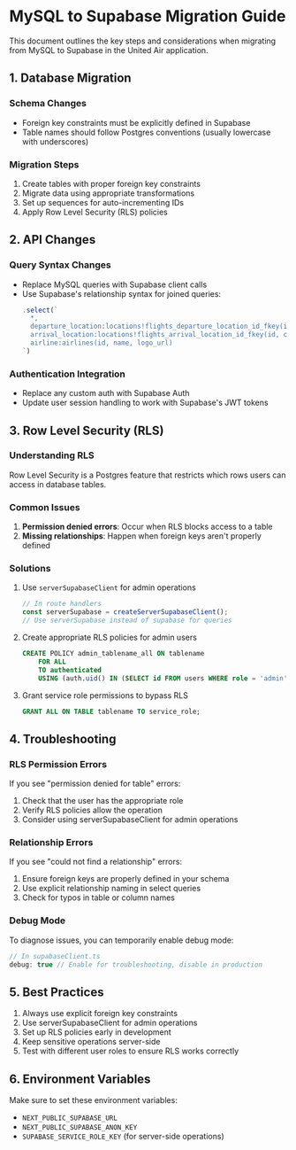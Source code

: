 # MySQL to Supabase Migration Guide

This document outlines the key steps and considerations when migrating from MySQL to Supabase in the United Air application.

## 1. Database Migration

### Schema Changes
- Foreign key constraints must be explicitly defined in Supabase
- Table names should follow Postgres conventions (usually lowercase with underscores)

### Migration Steps
1. Create tables with proper foreign key constraints
2. Migrate data using appropriate transformations
3. Set up sequences for auto-incrementing IDs
4. Apply Row Level Security (RLS) policies

## 2. API Changes

### Query Syntax Changes
- Replace MySQL queries with Supabase client calls
- Use Supabase's relationship syntax for joined queries:
  ```typescript
  .select(`
    *,
    departure_location:locations!flights_departure_location_id_fkey(id, city, country),
    arrival_location:locations!flights_arrival_location_id_fkey(id, city, country),
    airline:airlines(id, name, logo_url)
  `)
  ```

### Authentication Integration
- Replace any custom auth with Supabase Auth
- Update user session handling to work with Supabase's JWT tokens

## 3. Row Level Security (RLS)

### Understanding RLS
Row Level Security is a Postgres feature that restricts which rows users can access in database tables.

### Common Issues
1. **Permission denied errors**: Occur when RLS blocks access to a table
2. **Missing relationships**: Happen when foreign keys aren't properly defined

### Solutions
1. Use `serverSupabaseClient` for admin operations
   ```typescript
   // In route handlers
   const serverSupabase = createServerSupabaseClient();
   // Use serverSupabase instead of supabase for queries
   ```

2. Create appropriate RLS policies for admin users
   ```sql
   CREATE POLICY admin_tablename_all ON tablename
       FOR ALL
       TO authenticated
       USING (auth.uid() IN (SELECT id FROM users WHERE role = 'admin'));
   ```

3. Grant service role permissions to bypass RLS
   ```sql
   GRANT ALL ON TABLE tablename TO service_role;
   ```

## 4. Troubleshooting

### RLS Permission Errors
If you see "permission denied for table" errors:
1. Check that the user has the appropriate role
2. Verify RLS policies allow the operation
3. Consider using serverSupabaseClient for admin operations

### Relationship Errors
If you see "could not find a relationship" errors:
1. Ensure foreign keys are properly defined in your schema
2. Use explicit relationship naming in select queries
3. Check for typos in table or column names

### Debug Mode
To diagnose issues, you can temporarily enable debug mode:
```typescript
// In supabaseClient.ts
debug: true // Enable for troubleshooting, disable in production
```

## 5. Best Practices

1. Always use explicit foreign key constraints
2. Use serverSupabaseClient for admin operations
3. Set up RLS policies early in development
4. Keep sensitive operations server-side
5. Test with different user roles to ensure RLS works correctly

## 6. Environment Variables

Make sure to set these environment variables:
- `NEXT_PUBLIC_SUPABASE_URL`
- `NEXT_PUBLIC_SUPABASE_ANON_KEY`
- `SUPABASE_SERVICE_ROLE_KEY` (for server-side operations)
